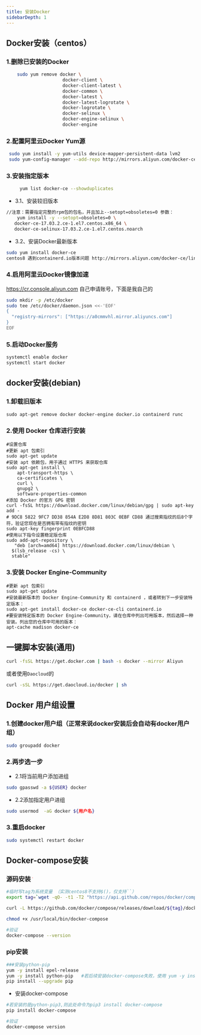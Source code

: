 ```yaml
---
title: 安装Docker
sidebarDepth: 1
---
```

## Docker安装（centos）
### 1.删除已安装的Docker

 ```bash
     sudo yum remove docker \
                      docker-client \
                      docker-client-latest \
                      docker-common \
                      docker-latest \
                      docker-latest-logrotate \
                      docker-logrotate \
                      docker-selinux \
                      docker-engine-selinux \
                      docker-engine
 ```

### 2.配置阿里云Docker Yum源

```bash
 sudo yum install -y yum-utils device-mapper-persistent-data lvm2
 sudo yum-config-manager --add-repo http://mirrors.aliyun.com/docker-ce/linux/centos/docker-ce.repo
```

### 3.安装指定版本

```bash
     yum list docker-ce --showduplicates
```

- 3.1、安装较旧版本  
 ```bash
 //注意：需要指定完整的rpm包的包名，并且加上--setopt=obsoletes=0 参数：
     yum install -y --setopt=obsoletes=0 \
    docker-ce-17.03.2.ce-1.el7.centos.x86_64 \
    docker-ce-selinux-17.03.2.ce-1.el7.centos.noarch
 ```
- 3.2、安装Docker最新版本

```bash
sudo yum install docker-ce
centos8 遇到containerd.io版本问题 http://mirrors.aliyun.com/docker-ce/linux/centos/7/x86_64/stable/Packages/ 手动下载安装
```
### 4.启用阿里云Docker镜像加速
https://cr.console.aliyun.com 自己申请账号，下面是我自己的
```bash
sudo mkdir -p /etc/docker
sudo tee /etc/docker/daemon.json <<-'EOF'
{
  "registry-mirrors": ["https://a0cmmvhl.mirror.aliyuncs.com"]
}
EOF
```
### 5.启动Docker服务
```bash
systemctl enable docker
systemctl start docker
```
## docker安装(debian)
### 1.卸载旧版本
```
sudo apt-get remove docker docker-engine docker.io containerd runc
```
### 2.使用 Docker 仓库进行安装
```
#设置仓库
#更新 apt 包索引
sudo apt-get update
#安装 apt 依赖包，用于通过 HTTPS 来获取仓库
sudo apt-get install \
    apt-transport-https \
    ca-certificates \
    curl \
    gnupg2 \
    software-properties-common
#添加 Docker 的官方 GPG 密钥
curl -fsSL https://download.docker.com/linux/debian/gpg | sudo apt-key add -
# 9DC8 5822 9FC7 DD38 854A E2D8 8D81 803C 0EBF CD88 通过搜索指纹的后8个字符，验证您现在是否拥有带有指纹的密钥
sudo apt-key fingerprint 0EBFCD88
#使用以下指令设置稳定版仓库
sudo add-apt-repository \
   "deb [arch=amd64] https://download.docker.com/linux/debian \
  $(lsb_release -cs) \
  stable"
```
### 3.安装 Docker Engine-Community
```
#更新 apt 包索引
sudo apt-get update
#安装最新版本的 Docker Engine-Community 和 containerd ，或者转到下一步安装特定版本：
sudo apt-get install docker-ce docker-ce-cli containerd.io
#要安装特定版本的 Docker Engine-Community，请在仓库中列出可用版本，然后选择一种安装。列出您的仓库中可用的版本：
apt-cache madison docker-ce
```



## 一键脚本安装(通用)

```bash
curl -fsSL https://get.docker.com | bash -s docker --mirror Aliyun
```

或者使用`Daocloud`的

```bash
curl -sSL https://get.daocloud.io/docker | sh
```



## Docker 用户组设置

### 1.创建docker用户组（正常来说docker安装后会自动有docker用户组）
```bash
sudo groupadd docker
```

### 2.两步选一步
- 2.1将当前用户添加进组
```bash
sudo gpasswd -a ${USER} docker
```
- 2.2添加指定用户进组
```bash
sudo usermod  -aG docker ${用户名}
```
### 3.重启docker
```bash
sudo systemctl restart docker
```

## Docker-compose安装
### 源码安装 <sup><span style="color:#F00;font-size:4">*</span></sup>
```bash
#临时写tag为系统变量 （实测centos8不支持$()，仅支持``）
export tag=`wget -qO- -t1 -T2 "https://api.github.com/repos/docker/compose/releases/latest" | grep "tag_name" | head -n 1 | awk -F ":" '{print $2}' | sed 's/\"//g;s/,//g;s/ //g'`

curl -L https://github.com/docker/compose/releases/download/${tag}/docker-compose-`uname -s`-`uname -m` > /usr/local/bin/docker-compose

chmod +x /usr/local/bin/docker-compose

#验证
docker-compose --version
```

### pip安装
```bash
###安装python-pip
yum -y install epel-release
yum -y install python-pip   #若后续安装docker-compose失败，使用 yum -y install python3-pip
pip install --upgrade pip
```

- 安装docker-compose
```bash
#若安装的是python-pip3,则此处命令为pip3 install docker-compose
pip install docker-compose 

#验证
docker-compose version
```

